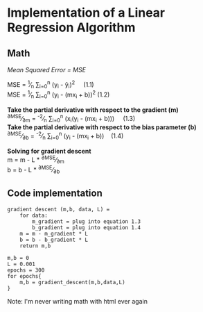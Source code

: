 # Implementation of a Linear Regression Algorithm

## Math
*Mean Squared Error = MSE*  

MSE = <sup>1</sup>&frasl;<sub>n</sub> ∑<sub>i=0</sub><sup>n</sup> (y<sub>i</sub> - &ycirc;<sub>i</sub>)<sup>2</sup>
 &nbsp;&nbsp;&nbsp;     (1.1)  
MSE = <sup>1</sup>&frasl;<sub>n</sub> ∑<sub>i=0</sub><sup>n</sup> (y<sub>i</sub> - (mx<sub>i</sub> + b))<sup>2</sup> (1.2)



**Take the partial derivative with respect to the gradient (m)**  
<sup>∂MSE</sup>&frasl;<sub>∂m</sub> = <sup>-2</sup>&frasl;<sub>n</sub> ∑<sub>i=0</sub><sup>n</sup> (x<sub>i</sub>(y<sub>i</sub> - (mx<sub>i</sub> + b)))  &nbsp;&nbsp;&nbsp; (1.3)  
**Take the partial derivative with respect to the bias parameter (b)**  
<sup>∂MSE</sup>&frasl;<sub>∂b</sub> = <sup>-2</sup>&frasl;<sub>n</sub> ∑<sub>i=0</sub><sup>n</sup> (y<sub>i</sub> - (mx<sub>i</sub> + b)) &nbsp;&nbsp;&nbsp;(1.4)

**Solving for gradient descent**  
m = m - L * <sup>∂MSE</sup>&frasl;<sub>∂m</sub><br>
b = b - L * <sup>∂MSE</sup>&frasl;<sub>∂b</sub>

## Code implementation
``` 
gradient descent (m,b, data, L) =
    for data:
        m_gradient = plug into equation 1.3
        b_gradient = plug into equation 1.4
    m = m - m_gradient * L
    b = b - b_gradient * L
    return m,b

m,b = 0
L = 0.001
epochs = 300
for epochs{
    m,b = gradient_descent(m,b,data,L)
}
```
  

Note: I'm never writing math with html ever again